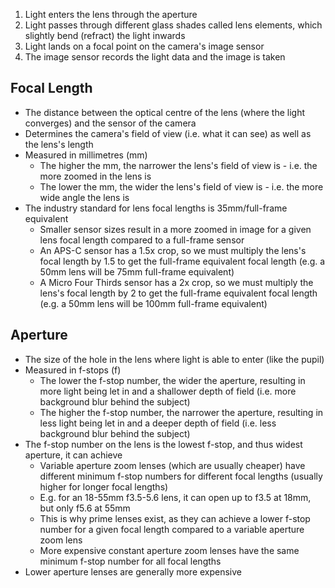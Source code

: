 1) Light enters the lens through the aperture
2) Light passes through different glass shades called lens elements, which slightly bend (refract) the light inwards
3) Light lands on a focal point on the camera's image sensor
4) The image sensor records the light data and the image is taken

## Focal Length

- The distance between the optical centre of the lens (where the light converges) and the sensor of the camera
- Determines the camera's field of view (i.e. what it can see) as well as the lens's length
- Measured in millimetres (mm)
	- The higher the mm, the narrower the lens's field of view is - i.e. the more zoomed in the lens is
	- The lower the mm, the wider the lens's field of view is - i.e. the more wide angle the lens is
- The industry standard for lens focal lengths is 35mm/full-frame equivalent
	- Smaller sensor sizes result in a more zoomed in image for a given lens focal length compared to a full-frame sensor
	- An APS-C sensor has a 1.5x crop, so we must multiply the lens's focal length by 1.5 to get the full-frame equivalent focal length (e.g. a 50mm lens will be 75mm full-frame equivalent)
	- A Micro Four Thirds sensor has a 2x crop, so we must multiply the lens's focal length by 2 to get the full-frame equivalent focal length (e.g. a 50mm lens will be 100mm full-frame equivalent)

## Aperture

- The size of the hole in the lens where light is able to enter (like the pupil)
- Measured in f-stops (f)
	- The lower the f-stop number, the wider the aperture, resulting in more light being let in and a shallower depth of field (i.e. more background blur behind the subject)
	- The higher the f-stop number, the narrower the aperture, resulting in less light being let in and a deeper depth of field (i.e. less background blur behind the subject)
- The f-stop number on the lens is the lowest f-stop, and thus widest aperture, it can achieve
	- Variable aperture zoom lenses (which are usually cheaper) have different minimum f-stop numbers for different focal lengths (usually higher for longer focal lengths)
	- E.g. for an 18-55mm f3.5-5.6 lens, it can open up to f3.5 at 18mm, but only f5.6 at 55mm
	- This is why prime lenses exist, as they can achieve a lower f-stop number for a given focal length compared to a variable aperture zoom lens
	- More expensive constant aperture zoom lenses have the same minimum f-stop number for all focal lengths
- Lower aperture lenses are generally more expensive
